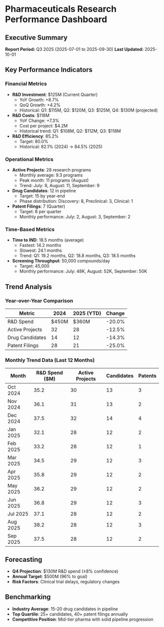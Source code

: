 # Pharmaceuticals Research Performance Dashboard

## Executive Summary
**Report Period:** Q3 2025 (2025-07-01 to 2025-09-30)
**Last Updated:** 2025-10-01

## Key Performance Indicators

### Financial Metrics
- **R&D Investment**: $125M (Current Quarter)
  - YoY Growth: +8.7%
  - QoQ Growth: +4.2%
  - Historical: Q1: $115M, Q2: $120M, Q3: $125M, Q4: $130M (projected)
- **R&D Costs**: $118M
  - YoY Change: +7.3%
  - Cost per project: $4.2M
  - Historical trend: Q1: $108M, Q2: $112M, Q3: $118M
- **R&D Efficiency**: 85.2%
  - Target: 80.0%
  - Historical: 82.1% (2024) → 84.5% (2025)

### Operational Metrics
- **Active Projects**: 28 research programs
  - Monthly average: 9.3 programs
  - Peak month: 11 programs (August)
  - Trend: July: 8, August: 11, September: 9
- **Drug Candidates**: 12 in pipeline
  - Target: 15 by year-end
  - Phase distribution: Discovery: 8, Preclinical: 3, Clinical: 1
- **Patent Filings**: 7 (Quarter)
  - Target: 8 per quarter
  - Monthly performance: July: 2, August: 3, September: 2

### Time-Based Metrics
- **Time to IND**: 18.5 months (average)
  - Fastest: 14.2 months
  - Slowest: 24.1 months
  - Trend: Q1: 19.2 months, Q2: 18.8 months, Q3: 18.5 months
- **Screening Throughput**: 50,000 compounds/day
  - Target: 45,000
  - Monthly performance: July: 48K, August: 52K, September: 50K

## Trend Analysis

### Year-over-Year Comparison
| Metric | 2024 | 2025 (YTD) | Change |
|--------|------|------------|--------|
| R&D Spend | $450M | $360M | -20.0% |
| Active Projects | 32 | 28 | -12.5% |
| Drug Candidates | 14 | 12 | -14.3% |
| Patent Filings | 28 | 21 | -25.0% |

### Monthly Trend Data (Last 12 Months)
| Month | R&D Spend ($M) | Active Projects | Candidates | Patents |
|-------|----------------|----------------|------------|----------|
| Oct 2024 | 35.2 | 30 | 13 | 3 |
| Nov 2024 | 36.1 | 31 | 13 | 2 |
| Dec 2024 | 37.5 | 32 | 14 | 4 |
| Jan 2025 | 32.1 | 28 | 12 | 2 |
| Feb 2025 | 33.2 | 28 | 12 | 1 |
| Mar 2025 | 34.5 | 29 | 12 | 3 |
| Apr 2025 | 35.8 | 29 | 12 | 2 |
| May 2025 | 36.2 | 29 | 12 | 2 |
| Jun 2025 | 36.8 | 29 | 12 | 3 |
| Jul 2025 | 37.1 | 28 | 12 | 2 |
| Aug 2025 | 38.2 | 28 | 12 | 3 |
| Sep 2025 | 37.5 | 28 | 12 | 2 |

## Forecasting
- **Q4 Projection**: $130M R&D spend (±8% confidence)
- **Annual Target**: $500M (96% to goal)
- **Risk Factors**: Clinical trial delays, regulatory changes

## Benchmarking
- **Industry Average**: 15-20 drug candidates in pipeline
- **Top Quartile**: 25+ candidates, 40+ patent filings annually
- **Competitive Position**: Mid-tier pharma with solid pipeline progression
